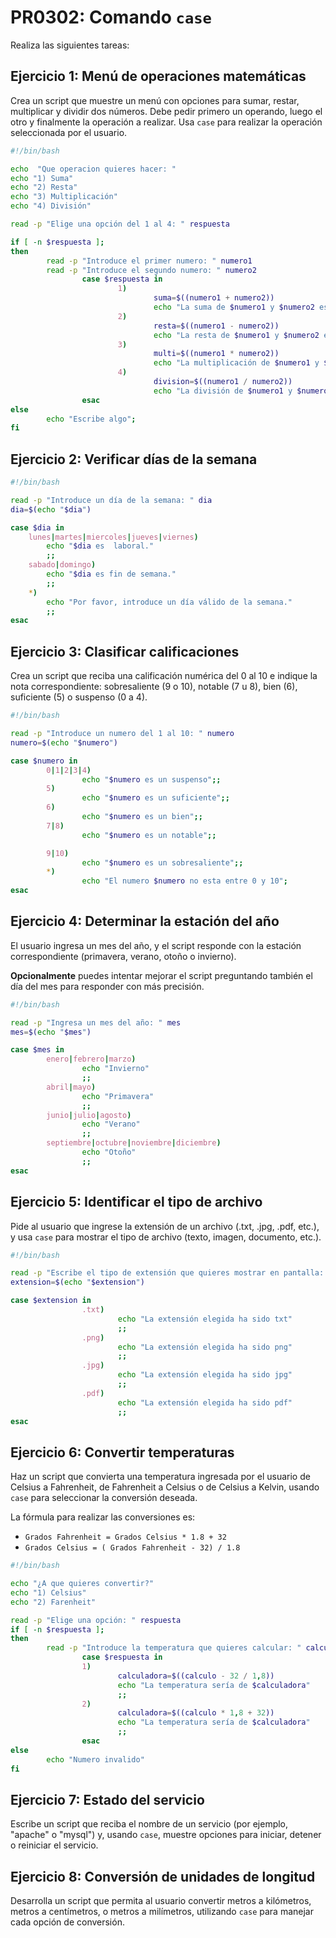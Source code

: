 # PR0302: Comando `case`


Realiza las siguientes tareas:

## Ejercicio 1: Menú de operaciones matemáticas

Crea un script que muestre un menú con opciones para sumar, restar, multiplicar y dividir dos números. Debe pedir primero un operando, luego el otro y finalmente la operación a realizar. Usa `case` para realizar la operación seleccionada por el usuario.

```bash
#!/bin/bash

echo  "Que operacion quieres hacer: "
echo "1) Suma"
echo "2) Resta"
echo "3) Multiplicación"
echo "4) División"

read -p "Elige una opción del 1 al 4: " respuesta

if [ -n $respuesta ];
then
        read -p "Introduce el primer numero: " numero1
        read -p "Introduce el segundo numero: " numero2
                case $respuesta in
                        1)
                                suma=$((numero1 + numero2))
                                echo "La suma de $numero1 y $numero2 es: $suma";;
                        2)
                                resta=$((numero1 - numero2))
                                echo "La resta de $numero1 y $numero2 es: $resta";;
                        3)
                                multi=$((numero1 * numero2))
                                echo "La multiplicación de $numero1 y $numero2 es: $multi";;
                        4)
                                division=$((numero1 / numero2))
                                echo "La división de $numero1 y $numero2 es: $division";;
                esac
else
        echo "Escribe algo";
fi

```
## Ejercicio 2: Verificar días de la semana

```bash
#!/bin/bash

read -p "Introduce un día de la semana: " dia
dia=$(echo "$dia")

case $dia in
    lunes|martes|miercoles|jueves|viernes)
        echo "$dia es  laboral."
        ;;
    sabado|domingo)
        echo "$dia es fin de semana."
        ;;
    *)
        echo "Por favor, introduce un día válido de la semana."
        ;;
esac
```

## Ejercicio 3: Clasificar calificaciones

Crea un script que reciba una calificación numérica del 0 al 10 e indique la nota correspondiente: sobresaliente (9 o 10), notable (7 u 8), bien (6), suficiente (5) o suspenso (0 a 4).

```bash
#!/bin/bash

read -p "Introduce un numero del 1 al 10: " numero
numero=$(echo "$numero")

case $numero in
        0|1|2|3|4)
                echo "$numero es un suspenso";;
        5)
                echo "$numero es un suficiente";;
        6)
                echo "$numero es un bien";;
        7|8)
                echo "$numero es un notable";;

        9|10)
                echo "$numero es un sobresaliente";;
        *)
                echo "El numero $numero no esta entre 0 y 10";
esac
```

## Ejercicio 4: Determinar la estación del año

El usuario ingresa un mes del año, y el script responde con la estación correspondiente (primavera, verano, otoño o invierno). 

**Opcionalmente** puedes intentar mejorar el script preguntando también el día del mes para responder con más precisión.

```bash
#!/bin/bash

read -p "Ingresa un mes del año: " mes
mes=$(echo "$mes")

case $mes in 
        enero|febrero|marzo)
                echo "Invierno"
                ;;
        abril|mayo)
                echo "Primavera"
                ;;
        junio|julio|agosto)
                echo "Verano"
                ;;
        septiembre|octubre|noviembre|diciembre)
                echo "Otoño"
                ;;
esac
```

## Ejercicio 5: Identificar el tipo de archivo

Pide al usuario que ingrese la extensión de un archivo (.txt, .jpg, .pdf, etc.), y usa `case` para mostrar el tipo de archivo (texto, imagen, documento, etc.).

```bash
#!/bin/bash

read -p "Escribe el tipo de extensión que quieres mostrar en pantalla: " extension
extension=$(echo "$extension")

case $extension in
                .txt)
                        echo "La extensión elegida ha sido txt"
                        ;;
                .png)
                        echo "La extensión elegida ha sido png"
                        ;;
                .jpg)
                        echo "La extensión elegida ha sido jpg"
                        ;;
                .pdf)
                        echo "La extensión elegida ha sido pdf"
                        ;;
esac

```

## Ejercicio 6: Convertir temperaturas

Haz un script que convierta una temperatura ingresada por el usuario de Celsius a Fahrenheit, de Fahrenheit a Celsius o de Celsius a Kelvin, usando `case` para seleccionar la conversión deseada.

La fórmula para realizar las conversiones es:

- `Grados Fahrenheit = Grados Celsius * 1.8 + 32`
- `Grados Celsius = ( Grados Fahrenheit - 32) / 1.8`

```bash
#!/bin/bash

echo "¿A que quieres convertir?"
echo "1) Celsius"
echo "2) Farenheit"

read -p "Elige una opción: " respuesta
if [ -n $respuesta ];
then 
        read -p "Introduce la temperatura que quieres calcular: " calculo
                case $respuesta in
                1)
                        calculadora=$((calculo - 32 / 1,8))
                        echo "La temperatura sería de $calculadora"
                        ;;
                2)
                        calculadora=$((calculo * 1,8 + 32))
                        echo "La temperatura sería de $calculadora"
                        ;;
                esac
else 
        echo "Numero invalido"
fi
```
## Ejercicio 7: Estado del servicio

Escribe un script que reciba el nombre de un servicio (por ejemplo, "apache" o "mysql") y, usando `case`, muestre opciones para iniciar, detener o reiniciar el servicio.


## Ejercicio 8: Conversión de unidades de longitud

Desarrolla un script que permita al usuario convertir metros a kilómetros, metros a centímetros, o metros a milímetros, utilizando `case` para manejar cada opción de conversión.

